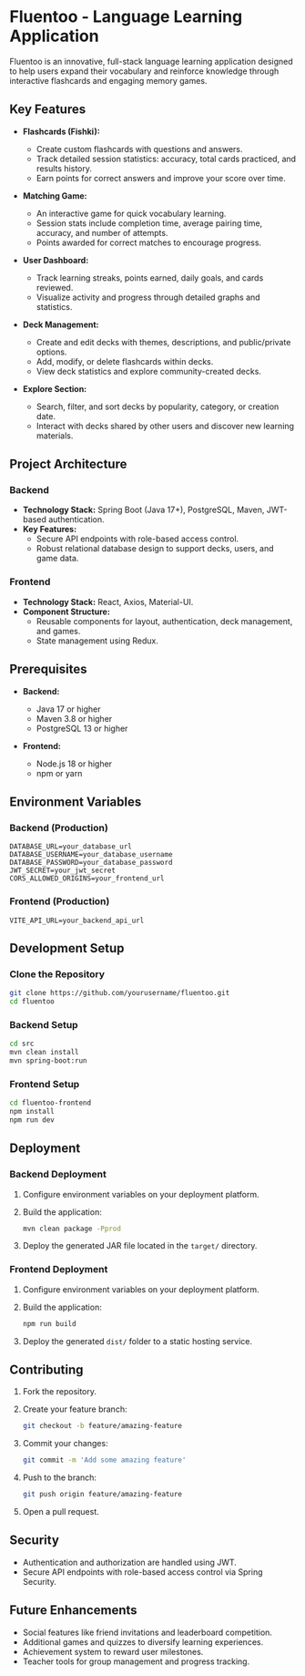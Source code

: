 # Fluentoo - Language Learning Application

Fluentoo is an innovative, full-stack language learning application designed to help users expand their vocabulary and reinforce knowledge through interactive flashcards and engaging memory games.

## Key Features

- **Flashcards (Fishki):**
  - Create custom flashcards with questions and answers.
  - Track detailed session statistics: accuracy, total cards practiced, and results history.
  - Earn points for correct answers and improve your score over time.

- **Matching Game:**
  - An interactive game for quick vocabulary learning.
  - Session stats include completion time, average pairing time, accuracy, and number of attempts.
  - Points awarded for correct matches to encourage progress.

- **User Dashboard:**
  - Track learning streaks, points earned, daily goals, and cards reviewed.
  - Visualize activity and progress through detailed graphs and statistics.

- **Deck Management:**
  - Create and edit decks with themes, descriptions, and public/private options.
  - Add, modify, or delete flashcards within decks.
  - View deck statistics and explore community-created decks.

- **Explore Section:**
  - Search, filter, and sort decks by popularity, category, or creation date.
  - Interact with decks shared by other users and discover new learning materials.

## Project Architecture

### Backend

- **Technology Stack:** Spring Boot (Java 17+), PostgreSQL, Maven, JWT-based authentication.
- **Key Features:**
  - Secure API endpoints with role-based access control.
  - Robust relational database design to support decks, users, and game data.

### Frontend

- **Technology Stack:** React, Axios, Material-UI.
- **Component Structure:**
  - Reusable components for layout, authentication, deck management, and games.
  - State management using Redux.

## Prerequisites

- **Backend:**
  - Java 17 or higher
  - Maven 3.8 or higher
  - PostgreSQL 13 or higher

- **Frontend:**
  - Node.js 18 or higher
  - npm or yarn

## Environment Variables

### Backend (Production)

```env
DATABASE_URL=your_database_url
DATABASE_USERNAME=your_database_username
DATABASE_PASSWORD=your_database_password
JWT_SECRET=your_jwt_secret
CORS_ALLOWED_ORIGINS=your_frontend_url
```

### Frontend (Production)

```env
VITE_API_URL=your_backend_api_url
```

## Development Setup

### Clone the Repository

```bash
git clone https://github.com/yourusername/fluentoo.git
cd fluentoo
```

### Backend Setup

```bash
cd src
mvn clean install
mvn spring-boot:run
```

### Frontend Setup

```bash
cd fluentoo-frontend
npm install
npm run dev
```

## Deployment

### Backend Deployment

1. Configure environment variables on your deployment platform.
2. Build the application:

   ```bash
   mvn clean package -Pprod
   ```

3. Deploy the generated JAR file located in the `target/` directory.

### Frontend Deployment

1. Configure environment variables on your deployment platform.
2. Build the application:

   ```bash
   npm run build
   ```

3. Deploy the generated `dist/` folder to a static hosting service.

## Contributing

1. Fork the repository.
2. Create your feature branch:

   ```bash
   git checkout -b feature/amazing-feature
   ```

3. Commit your changes:

   ```bash
   git commit -m 'Add some amazing feature'
   ```

4. Push to the branch:

   ```bash
   git push origin feature/amazing-feature
   ```

5. Open a pull request.

## Security

- Authentication and authorization are handled using JWT.
- Secure API endpoints with role-based access control via Spring Security.

## Future Enhancements

- Social features like friend invitations and leaderboard competition.
- Additional games and quizzes to diversify learning experiences.
- Achievement system to reward user milestones.
- Teacher tools for group management and progress tracking.
